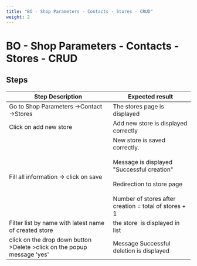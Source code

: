 ```yaml
---
title: "BO - Shop Parameters - Contacts - Stores - CRUD"
weight: 2
---
```


# BO - Shop Parameters - Contacts - Stores - CRUD
## Steps
| Step Description | Expected result |
| ----- | ----- |
| Go to Shop Parameters ->Contact ->Stores | The stores page is displayed |
| Click on add new store | Add new store is displayed correctly |
| Fill all information -> click on save | New store is saved correctly.<br><br>Message is displayed "Successful creation"<br><br>Redirection to store page<br><br>Number of stores after creation = total of stores + 1 |
| Filter list by name with latest name of created store | the store  is displayed in list |
| click on the drop down button >Delete >click on the popup message 'yes' | Message Successful deletion is displayed |
